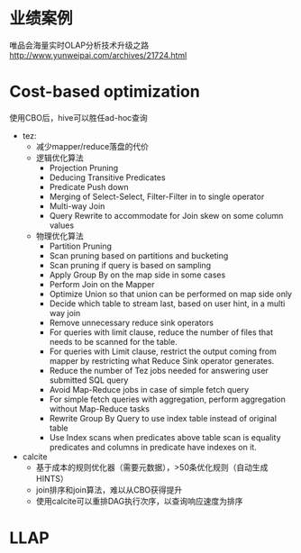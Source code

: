 # 业绩案例

唯品会海量实时OLAP分析技术升级之路
http://www.yunweipai.com/archives/21724.html

# Cost-based optimization

使用CBO后，hive可以胜任ad-hoc查询

- tez:
  - 减少mapper/reduce落盘的代价
  - 逻辑优化算法
    - Projection Pruning
    - Deducing Transitive Predicates
    - Predicate Push down
    - Merging of Select-Select, Filter-Filter in to single operator
    - Multi-way Join
    - Query Rewrite to accommodate for Join skew on some column values
  - 物理优化算法
    - Partition Pruning
    - Scan pruning based on partitions and bucketing
    - Scan pruning if query is based on sampling
    - Apply Group By on the map side in some cases
    - Perform Join on the Mapper
    - Optimize Union so that union can be performed on map side only
    - Decide which table to stream last, based on user hint, in a multi way join
    - Remove unnecessary reduce sink operators
    - For queries with limit clause, reduce the number of files that needs to be scanned for the table.
    - For queries with Limit clause, restrict the output coming from mapper by restricting what Reduce Sink operator generates.
    - Reduce the number of Tez jobs needed for answering user submitted SQL query
    - Avoid Map-Reduce jobs in case of simple fetch query
    - For simple fetch queries with aggregation, perform aggregation without Map-Reduce tasks
    - Rewrite Group By Query to use index table instead of original table
    - Use Index scans when predicates above table scan is equality predicates and columns in predicate have indexes on it.
- calcite
  - 基于成本的规则优化器（需要元数据），>50条优化规则（自动生成HINTS）
  - join排序和join算法，难以从CBO获得提升
  - 使用calcite可以重排DAG执行次序，以查询响应速度为排序

# LLAP

